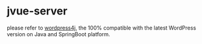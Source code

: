 # jvue-server

please refer to [wordpress4j](https://github.com/terwer/wordpress4j), the 100% compatible with the latest WordPress version on Java and SpringBoot platform.